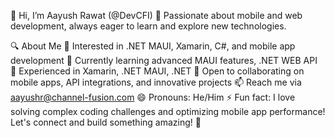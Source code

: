 👋 Hi, I’m Aayush Rawat (@DevCFI)
🚀 Passionate about mobile and web development, always eager to learn and explore new technologies.

🔍 About Me
👀 Interested in .NET MAUI, Xamarin, C#, and mobile app development
🌱 Currently learning advanced MAUI features, .NET WEB API
💼 Experienced in Xamarin, .NET MAUI, .NET
💞️ Open to collaborating on mobile apps, API integrations, and innovative projects
📫 Reach me via aayushr@channel-fusion.com
😄 Pronouns: He/Him
⚡ Fun fact: I love solving complex coding challenges and optimizing mobile app performance!
Let's connect and build something amazing! 🚀
